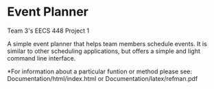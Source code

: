 # Event Planner
Team 3's EECS 448 Project 1

A simple event planner that helps team members schedule events. It is similar to other scheduling applications, but offers a simple and light command line interface.

*For information about a particular funtion or method please see: Documentation/html/index.html or Documentation/latex/refman.pdf
